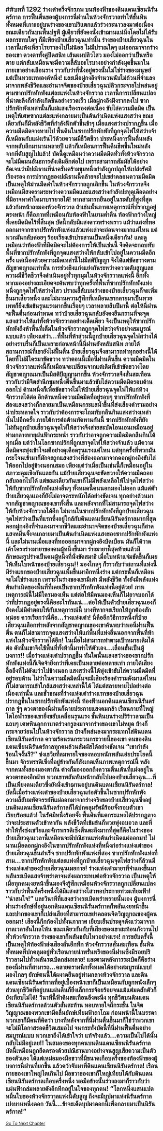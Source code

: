 ##บทที่ 1292 ร่างเต๋าครึ่งจักรภพ
บนท้องฟ้าของดินแดนเซียนนิรันดร์กาล การฟื้นตื่นของผู้บงการนี่ฝานในห้วงจักรวาลทำให้ชั้นหินทั้งหมดที่เกาะอยู่บนร่างของเขาปริแตกแล้วร่วงระนาวลงมาต่อเนื่อง ขณะเดียวกันบนพื้นปฐพี ผู้เดียวที่ยังคงนั่งเข้าฌานแน่นิ่งโดยไม่ได้รับผลกระทบใดๆ ก็มีเพียงป๋ายเสี่ยวฉุนเท่านั้น
ร่างของป๋ายเสี่ยวฉุนในเวลานี้แห้งเหี่ยวโรยราลงไปไม่น้อย ไม่มีปราณใดๆ แผ่ออกมาจากร่างของเขา ดวงตาทั้งคู่ปิดสนิท เส้นผมปลิวไสว มองไม่ออกว่าเป็นหรือตาย แต่กลับเหมือนจะมีความลี้ลับอะไรบางอย่างกำลังผุดขึ้นมาในกายเขาอย่างเลือนราง
ราวกับว่าที่นั่งอยู่ตรงนั้นไม่ใช่ร่างของมนุษย์ แต่เป็นทวยเทพองค์หนึ่ง!
และเมื่อผู่กงอิงจำนวนนับไม่ถ้วนที่จำแลงมาจากพลังชีวิตและอำนาจจิตของป๋ายเสี่ยวฉุนปลิวกระจายไปหล่นอยู่ตามซากปรักหักพังแต่ละแห่งในห้วงจักรวาล เวลานี้การเปลี่ยนแปลงที่น่าตะลึงก็กำลังเกิดขึ้นอย่างรวดเร็ว
เมื่อผู่กงอิงฝังรากลงไป ซากปรักหักพังเหล่านั้นก็แผ่แสงเรืองรองต่อเนื่อง ขับไล่ความมืดมิด เป็นเหตุให้เศษซากแต่ละแห่งกลายมาเป็นต้นกำเนิดแห่งแสงสว่าง ขณะเดียวกันก็มีพลังชีวิตที่กำลังฟักตัวขึ้นช้าๆ
เมื่อแสงสว่างปรากฏขึ้น เมื่อความมืดมิดจางหายไป พื้นดินในซากปรักหักพังที่ถูกจุดไฟให้สว่างจ้าก็เหมือนกับแฝงเร้นไว้ด้วยความมีชีวิตชีวา ประหนึ่งการฟื้นตื่นหลังจากหลับลึกมานานหลายปี แล้วก็เหมือนการฟื้นคืนชีพขึ้นใหม่หลังจากที่ดับสูญไปแล้ว!
บัดนี้ดูเหมือนว่าความมืดมิดทั่วทั้งห้วงจักรวาลจะไม่มืดมนอันธการดังเดิมอีกต่อไป เพราะสามารถสัมผัสได้อย่างชัดเจนว่ามีปณิธานที่น่าครั่นคร้ามขุมหนึ่งกำลังถูกปลุกให้เปล่งรัศมีเรืองรอง
การปรากฏของปณิธานนี้คล้ายจะไปเขย่าคลอนความมืดมิด เป็นเหตุให้ม่านมืดดำในห้วงจักรวาลถูกเลิกขึ้น ในห้วงจักรวาลจึงเหมือนมีสงครามระหว่างความมืดและแสงสว่างกำลังปะทุดุเดือดอย่างที่มิอาจหาคำใดมาบรรยายได้!
หากสามารถยืนอยู่ในระดับที่สูงที่สุดแล้วก้มหน้าลงมองห้วงจักรวาล ถ้าเช่นนั้นภาพเหตุการณ์ที่ปรากฏอยู่ตรงหน้า ก็คือภาพที่เหมือนกับท้องฟ้าในยามค่ำคืน
ท้องฟ้ากว้างใหญ่ที่เคยมืดมิดไร้ที่สิ้นสุด บัดนี้กลับมีแสงดาวพร่างพราว แม้ว่าแสงที่ทอออกมาจากซากปรักหักพังแห่งแล้วแห่งเล่าจะอ่อนจางมากแค่ไหน แต่พวกมันกลับค่อยๆ ร้อยเรียงเข้าประสานเป็นหนึ่งเดียวกัน!
และดูเหมือนว่าท้องฟ้าที่มืดมิดจะไม่ต้องการให้เป็นเช่นนี้ จึงคิดจะกลบทับพื้นที่ซากปรักหักพังที่ถูกจุดแสงสว่างให้กลับเข้าไปอยู่ในความมืดอีกครั้ง แต่เนื่องด้วยความมืดเหล่านี้ไม่มีสติปัญญา จึงได้แต่ขัดขวางตามสัญชาตญาณเท่านั้น
การช่วงชิงแก่งแย่งกันระหว่างความดับสูญและความมีชีวิตชีวาจึงดำเนินอยู่ทั่วทุกมุมในห้วงจักรวาลแห่งนี้
อีกทั้งหากมองอย่างละเอียดจะค้นพบว่าทุกครั้งที่พื้นที่ซากปรักหักพังแห่งหนึ่งถูกจุดไฟให้สว่างไสว ปราณลี้ลับบนร่างของป๋ายเสี่ยวฉุนก็จะเพิ่มขึ้นมาเสี้ยวหนึ่ง และไม่นานความรู้สึกที่เหมือนเขากลายมาเป็นทวยเทพก็ยิ่งเข้มข้นรุนแรงมากขึ้นเรื่อยๆ
เวลาหลายสิบปีมานี้ ต่อให้นี่ฝานจะฟื้นตื่นก่อนกำหนด ทว่าป๋ายเสี่ยวฉุนกลับยังคงยืนกรานที่จะจุดแสงสว่างให้แก่ทั้งห้วงจักรวาลอย่างเด็ดเดี่ยว จึงเป็นเหตุให้ซากปรักหักพังถึงห้าพื้นที่เต็มในห้วงจักรวาลถูกจุดไฟสว่างจ้าอย่างสมบูรณ์แบบแล้ว
เพียงแต่ว่า...ที่พื้นที่ห้าส่วนนี้ถูกป๋ายเสี่ยวฉุนจุดไฟสว่างได้อย่างราบรื่นก็เป็นเพราะก่อนหน้านี้นี่ฝานยังหลับสนิท ภายใต้สถานการณ์ที่เขายังไม่ฟื้นตื่น ป๋ายเสี่ยวฉุนจึงสามารถทำทุกอย่างนี้ได้โดยที่ไม่มีใครมาขัดขวาง
ทว่าตอนนี้เมื่อนี่ฝานตื่นขึ้น ความมืดมิดในห้วงจักรวาลแห่งนี้ก็เหมือนจะเปลี่ยนจากแต่เดิมที่เข้าขัดขวางโดยสัญชาตญาณมาเป็นมีสติปัญญามากขึ้น ห้วงจักรวาลจึงสั่นสะเทือนราวกับว่ามีจิตสำนึกขุมหนึ่งตื่นขึ้นมาแล้วขับไล่ความมืดมิดรอบด้านออกไป ด้านหนึ่งก็เพื่อขัดขวางไม่ให้ป๋ายเสี่ยวฉุนจุดไฟให้แก่ห้วงจักรวาลได้ต่อ อีกด้านหนึ่งความมืดมิดที่อยู่รอบๆ ซากปรักหักพังที่ส่องแสงสว่างก็กลายมาเป็นเหมือนกระแสน้ำขึ้นที่ส่งเสียงคำรามอย่างน่าประหลาดใจ ราวกับว่าต้องการจะโถมทับกลืนกินแสงสว่างเหล่านั้นไปอีกครั้ง
ภายใต้การต่อต้านทัดทานกันนี้ ซากปรักหักพังที่ยังไม่ทันถูกป๋ายเสี่ยวฉุนจุดไฟให้สว่างจึงส่ายสะบัดโอนเอนเหมือนอยู่ท่ามกลางพายุฝนฟ้ากระหน่ำ ราวกับว่าอาจถูกความมืดมิดกลืนกินได้ทุกเมื่อ แต่ว่าในโลกซากปรักที่ถูกเขาจุดไฟให้สว่างจ้าแล้ว แม้ความมืดมิดจะพุ่งเข้าโจมตีอย่างดุเดือดรุนแรงแค่ไหน แต่ทุกครั้งที่พวกมันกระโจนเข้ามาก็มักจะถูกแสงสว่างที่ส่องออกมาจากดอกผู่กงอิงขับไล่ให้ออกไปอยู่ข้างนอกเสมอ
เพียงแต่ว่าเมื่อเป็นเช่นนี้ก็เหมือนอยู่ในสภาวะคุมเชิงกันและกัน แม้ป๋ายเสี่ยวฉุนจะขัดขวางให้ความมืดถอยกลับออกไปได้ แต่ขณะเดียวกันเขาก็ไม่มีพลังเหลือให้ไปจุดไฟสว่างให้กับซากปรักหักพังแห่งอื่นๆ
ทั้งหมดนี้คนนอกมองไม่ออก แม้แต่ตัวป๋ายเสี่ยวฉุนเองก็ยังไม่อาจตระหนักได้อย่างชัดเจน ทุกอย่างล้วนมาจากสัญชาตญาณของเขาทั้งสิ้น และหลังจากที่ไม่สามารถจุดไฟสว่างให้กับห้วงจักรวาลได้อีก ไม่นานในซากปรักหักพังที่ถูกป๋ายเสี่ยวฉุนจุดไฟสว่างเป็นที่แรกซึ่งอยู่ใกล้กับดินแดนเซียนนิรันดร์กาลมากที่สุด ดอกผู่กงอิงที่จำแลงมาจากชีวิตและอำนาจจิตของป๋ายเสี่ยวฉุนก็สาดแสงหมื่นจั้งจนกลายมาเป็นต้นกำเนิดแห่งแสงของซากปรักหักพังแห่งนี้ และไม่นานเมื่อแสงที่ทอออกมาจากผู่กงอิงบิดเบือน มันก็ได้วาดเค้าโครงร่างมายาของคนผู้หนึ่งขึ้นมา
ร่างมายานี้สุดท้ายแล้วมีลักษณะรูปร่างเป็นคนผู้หนึ่งที่นั่งขัดสมาธิ เมื่อใบหน้าแจ่มชัดขึ้นก็เผยให้เห็นใบหน้าของป๋ายเสี่ยวฉุน!!
มองไกลๆ ก็ราวกับว่าสถานที่แห่งนี้มีร่างแยกของป๋ายเสี่ยวฉุนเพิ่มขึ้นมาอีกหนึ่งร่าง แต่กระนั้นก็เหมือนจะไม่ใช่ร่างแยก เพราะในร่างของเขามีเต๋า มีพลังชีวิต ทั้งยังมีพลังแห่งต้นกำเนิดของพื้นที่ที่เคยเป็นซากปรักหักพังแห่งนี้อยู่ด้วย!
ภาพเหตุการณ์นี้ไม่มีใครมองเห็น แต่ต่อให้มีคนมองเห็นก็ไม่อาจบอกได้ว่าที่ปรากฏอยู่ตรงนี้คืออะไรกันแน่...ต่อให้เป็นตัวป๋ายเสี่ยวฉุนเองก็ยังคงไม่มีคำตอบให้กับเหตุการณ์นี้
บางทีหากจะเรียกให้ถูกต้องสักหน่อย ควรเรียกว่านี่คือ...ร่างแห่งเต๋า!
นี่คืออีกวิธีการหนึ่งที่ป๋ายเสี่ยวฉุนเลือกทำหลังจากสัญชาตญาณของเขาค้นพบว่าพอนี่ฝานฟื้นตื่น ตนก็ไม่สามารถจุดแสงสว่างให้แก่พื้นที่แห่งอื่นนอกจากพื้นที่ห้าแห่งในห้วงจักรวาลได้อีก!
ในเมื่อไม่สามารถทำตามเป้าหมายเดิมได้ต่อ ดังนั้นเขาจึงใช้พื้นที่ทั้งห้านี้มาทำให้ตัวเอง...เลื่อนขั้นเป็นผู้บงการ!!
เมื่อร่างแห่งเต๋าปรากฏขึ้น ทันใดนั้นแสงสว่างของซากปรักหักพังแห่งนี้ก็เจิดจ้ายิ่งกว่าที่เคยเป็นหลายต่อหลายเท่า ภายใต้เสียงอื้ออึงที่ไม่ดังแว่วไปข้างนอก แสงสว่างนี้ได้พุ่งเข้าขับไล่ความมืดมิดที่อยู่รอบด้าน ไม่ว่าในความมืดมิดนั้นจะมีเสียงร้องคำรามดังมาแค่ไหนก็ไม่สามารถเข้าใกล้แสงสว่างเหล่านี้ได้ ได้แต่สลายหายไปอย่างต่อเนื่องเท่านั้น
และชั่วขณะที่ร่างแห่งเต๋าร่างแรกของป๋ายเสี่ยวฉุนปรากฏขึ้นในซากปรักหักพังแห่งนี้ ท้องฟ้านอกดินแดนเซียนนิรันดร์กาล จู่ๆ ดวงตาของนี่ฝานก็ฉายประกายแสงคมกล้า เรือนกายที่ใหญ่โตโอฬารของเขายิ่งขยับเคลื่อนรุนแรง ชั้นหินบนร่างปริร้าวลามเป็นแถบๆ เศษหินอุกกาบาตร่วงกรูลงมาจากร่างของเขาไม่หยุด บ้างก็กระจายว่อนไปในห้วงจักรวาล บ้างก็หล่นลงมากระแทกใส่ดินแดนเซียนนิรันดร์กาล
ความร้อนรนกระวนกระวายนี้ของเขา คนของดินแดนเซียนนิรันดร์กาลทุกคนล้วนสัมผัสได้อย่างชัดเจน
“เขากำลังร้อนใจงั้นรึ?” ซ่งเชวียที่ลมหายใจของหอบหนักพลันเอ่ยประโยคนี้ขึ้นมา
จักรพรรดิเซิ่งที่อยู่ข้างกันก็สังเกตเห็นภาพเหตุการณ์นี้ หลังจากคนทั้งสองมองตากัน ต่างก็มองออกถึงความตื่นเต้นที่แฝงอยู่ในดวงตาของอีกฝ่าย พวกเขาพลันหันหน้ากลับไปมองป๋ายเสี่ยวฉุน...ที่เป็นเพียงคนเดียวซึ่งยังนั่งเข้าฌานอยู่บนดินแดนเซียนนิรันดร์กาล!
บัดนี้เมื่อร่างแห่งเต๋าของป๋ายเสี่ยวฉุนก่อตัวขึ้นในซากปรักหักพัง ความลี้ลับมหัศจรรย์ที่แผ่ออกมาจากร่างจริงของป๋ายเสี่ยวฉุนซึ่งอยู่บนดินแดนเซียนนิรันดร์กาลก็ได้ปกคลุมรัศมีร้อยจั้งรอบตัวเขาเรียบร้อยแล้ว!
ในรัศมีหนึ่งร้อยจั้ง พื้นดินที่แตกระแหงได้ปรากฏลางว่าจะประสานตัวเข้าหากัน พลังชีวิตที่เข้มข้นก็พวยพุ่งอบอวล และที่ทำให้ทั้งซ่งเชวียและจักรพรรดิเซิ่งตื่นตะลึงมากที่สุดก็คือในร่างของป๋ายเสี่ยวฉุนเวลานี้เหมือนจะมีปณิธานแห่งต้นกำเนิดแผ่ออกมา!
ไม่นานเมื่อดอกผู่กงอิงในซากปรักหักพังแห่งที่หนึ่งก่อร่างแห่งเต๋าของป๋ายเสี่ยวฉุนขึ้นสำเร็จ ซากปรักหักพังแห่งที่สอง ซากปรักหักพังแห่งที่สาม...ซากปรักหักพังแต่ละแห่งที่ถูกป๋ายเสี่ยวฉุนจุดไฟสว่างก็ล้วนมีร่างแห่งเต๋าของป๋ายเสี่ยวฉุนเผยกาย!
ร่างแห่งเต๋ามายาที่จำแลงขึ้นมาพลันระเบิดแสงจ้าพร่าตาจนส่งผลกระทบต่อห้วงจักรวาล เป็นเหตุให้เมื่อทุกคนเงยหน้าขึ้นมองจึงรู้สึกเหมือนห้วงจักรวาลถูกเปลี่ยนแปลง ราวกับว่าพื้นที่ครึ่งหนึ่งได้มีแสงสว่างไสวทอประกายท่วมเทียมฟ้า!
“น่าสนใจ!” และวินาทีที่แสงสว่างระเบิดพร่าพรายนั้นเอง ผู้บงการนี่ฝานร่างยักษ์ที่อยู่นอกดินแดนเซียนนิรันดร์กาลก็พลันเงยหน้าขึ้น และปากของเขาก็เปล่งเสียงที่สามารถเขย่าคลอนจิตวิญญาณของผู้คนออกมา!
เสียงนี้กึกก้องไปทั้งนภากาศ เยียบเย็นประดุจดังแว่วมาจากกาลเวลาอันไกลโพ้น ขณะเดียวกันกับที่เสียงของเขาสะท้อนกังวานไปทั่วห้วงจักรวาล ร่างของเขาก็พลันขยับไหวอย่างแรง!
การขยับครั้งนี้เป็นเหตุให้ท้องฟ้าส่งเสียงลั่นอึกทึก ห้วงจักรวาลสั่นสะเทือน ชั้นหินทั้งหมดที่ปกคลุมอยู่ทั่วเรือนกายน่าพรั่นพรึงของนี่ฝานซึ่งมีรอยปริร้าวลามไปทั่วพลันระเบิดถล่มทลาย!
และตามหลังการระเบิดก็คือร่างของนี่ฝานที่สามารถ...คลายตราผนึกทั้งหมดได้อย่างสมบูรณ์แบบ!
มองไกลๆ ยักษ์ตนนี้ได้ผงาดยืนอยู่ท่ามกลางห้วงจักรวาล และดินแดนเซียนนิรันดร์กาลที่อยู่เบื้องหน้าเขาก็เป็นเหมือนกับลูกหนังเล็กๆ ส่วนทุกชีวิตที่อยู่บนแผ่นดินก็ยิ่งเล็กกระจ้อยร้อยจนแม้แต่มดสักตัวก็ยังเทียบไม่ได้!
วินาทีนี้ฟ้าดินสะเทือนอึงคะนึง ทุกชีวิตบนดินแดนเซียนนิรันดร์กาลล้วนตัวสั่นสะท้าน หอบหายใจถี่กระชั้น ในจิตวิญญาณของพวกเขามีคลื่นยักษ์เทียมฟ้าถาโถม ก่อนหน้านี้ในบรรดาพวกเขาก็มีคนที่คิดว่า บางทีหลังจากที่นี่ฝานตื่นขึ้นมาก็ใช่ว่าพวกเขาจะไม่มีโอกาสรอดชีวิตเสมอไป จนกระทั่งบัดนี้ที่นี่ฝานฟื้นตื่นอย่างสมบูรณ์แบบ พวกเขาถึงได้เข้าใจว่า แท้จริงแล้ว...ความเป็นไปได้นั้นกลับไม่มีอยู่เลย!!
ในสมองของทุกคนบนดินแดนเซียนนิรันดร์กาล บัดนี้เหมือนถูกยึดครองด้วยปณิธานบางอย่างจนสูญเสียความเป็นตัวของตัวเอง ได้แต่เหม่อมองมือขวาที่มีขนาดเกือบครึ่งของท้องฟ้าของผู้บงการนี่ฝานที่ยกขึ้น แล้วคว้าจับมาที่ดินแดนเซียนนิรันดร์กาล!
เรือนกายของเขาใหญ่โตเกินไป มือขวาของเขาก็ใหญ่เทียบได้กับดินแดนเซียนนิรันดร์กาลเกือบครึ่งหนึ่ง พอมือข้างนั้นร่วงลงมาก็ราวกับว่าแผ่นฟ้าถล่มทลายดังอึกทึกอยู่ในใจของทุกคน!
“โลกหนึ่งแสนแปดหมื่นใบของห้วงจักรวาลแห่งนี้ดับสูญ ถึงจะมีบุปผาแห่งนิรันดร์กาลเบ่งบานหนึ่งดอก วันนี้...ข้าจะเด็ดบุปผาดอกนี้เพื่อกลายมาเป็นนิรันดร์กาล!”
------


[Go To Next Chapter]( ./266.md)